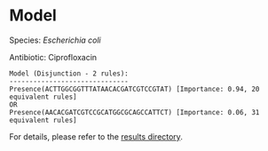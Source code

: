 
# Model

Species: *Escherichia coli*

Antibiotic: Ciprofloxacin

```
Model (Disjunction - 2 rules):
------------------------------
Presence(ACTTGGCGGTTTATAACACGATCGTCCGTAT) [Importance: 0.94, 20 equivalent rules]
OR
Presence(AACACGATCGTCCGCATGGCGCAGCCATTCT) [Importance: 0.06, 31 equivalent rules]

```

For details, please refer to the [results directory](../../../../../results/scm_b/escherichia%20coli/ciprofloxacin/repeat_2/).

